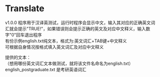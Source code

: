 # Translate  
v1.0.0
程序用于汉译英测试，运行时程序会显示中文，输入其对应的正确英文词汇就会提示"TRUE!"，如果错误则会提示正确的英文及对应中文释义，输入数字"0"回车退出程序  
有份示例english.txt纯文本，格式为:英文词汇+TAB键+中文释义  
可根据自身情况按格式填入英文词汇及对应中文释义  

提供的文本：  
（想用哪份英文词汇文本做测试，就将该文件名命名为english.txt）  
english_postgraduate.txt 是考研英语词汇  


